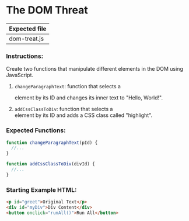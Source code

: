 # The DOM Threat

| Expected file |
| ------------- |
| dom-treat.js  |

### Instructions:

Create two functions that manipulate different elements in the DOM using JavaScript.

1. `changeParagraphText`: function that selects a <p> element by its ID and changes its inner text to "Hello, World!".
2. `addCssClassToDiv`: function that selects a <div> element by its ID and adds a CSS class called "highlight".

### Expected Functions:

```js
function changeParagraphText(pId) {
  //...
}

function addCssClassToDiv(divId) {
  //...
}
```

### Starting Example HTML:

```html
<p id="greet">Original Text</p>
<div id="myDiv">Div Content</div>
<button onclick="runAll()">Run All</button>
```
